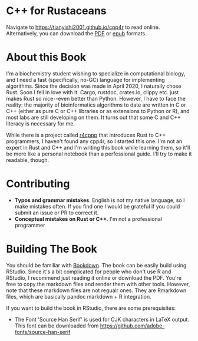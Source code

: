 # C++ for Rustaceans

Navigate to https://tianyishi2001.github.io/cpp4r to read online. Alternatively, you can download the [PDF](https://tianyishi2001.github.io/cpp4r/cpp4r.pdf) or [epub](https://tianyishi2001.github.io/cpp4r/cpp4r.epub) formats.


# About this Book

I'm a biochemistry student wishing to specialize in computational biology, and I need a fast (specifically, no-GC) language for implementing algorithms. Since the decision was made in April 2020, I naturally chose Rust. Soon I fell in love with it. Cargo, rustdoc, crates.io, clippy etc. just makes Rust so nice--even better than Python. However, I have to face the reality: the majority of bioinformatics algorithms to date are written in C or C++ (either as pure C or C++ libraries or as extensions to Python or R), and most labs are still developing on them. It turns out that some C and C++ literacy is necessary for me.

While there is a project called [r4cppp](https://github.com/nrc/r4cppp) that introduces Rust to C++ programmers, I haven't found any cpp4r, so I started this one. I'm not an expert in Rust and C++ and I'm writing this book while learning them, so it'll be more like a personal notebook than a perfessional guide. I'll try to make it readable, though.

# Contributing

- **Typos and grammar mistakes**. English is not my native language, so I make mistakes often. If you find one I would be grateful if you could submit an issue or PR to correct it.
- **Conceptual mistakes on Rust or C++**. I'm not a professional programmer

# Building The Book

You should be familiar with [Bookdown](https://bookdown.org/). The book can be easily build using RStudio. Since it's a bit complicated for people who don't use R and RStudio, I recommend just reading it online or download the PDF. You're free to copy the markdown files and render them with other tools. However, note that these markdown files are not regualr ones. They are Rmarkdown files, which are basically pandoc markdown + R integration.

If you want to build the book in RStudio, there are some prerequisites:

- The Font 'Source Han Serif' is used for CJK characters in LaTeX output. This font can be downloaded from https://github.com/adobe-fonts/source-han-serif



